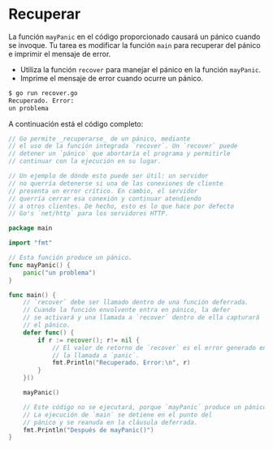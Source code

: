 # Recuperar

La función `mayPanic` en el código proporcionado causará un pánico cuando se invoque. Tu tarea es modificar la función `main` para recuperar del pánico e imprimir el mensaje de error.

- Utiliza la función `recover` para manejar el pánico en la función `mayPanic`.
- Imprime el mensaje de error cuando ocurre un pánico.

```sh
$ go run recover.go
Recuperado. Error:
un problema
```

A continuación está el código completo:

```go
// Go permite _recuperarse_ de un pánico, mediante
// el uso de la función integrada `recover`. Un `recover` puede
// detener un `pánico` que abortaría el programa y permitirle
// continuar con la ejecución en su lugar.

// Un ejemplo de dónde esto puede ser útil: un servidor
// no querría detenerse si una de las conexiones de cliente
// presenta un error crítico. En cambio, el servidor
// querría cerrar esa conexión y continuar atendiendo
// a otros clientes. De hecho, esto es lo que hace por defecto
// Go's `net/http` para los servidores HTTP.

package main

import "fmt"

// Esta función produce un pánico.
func mayPanic() {
	panic("un problema")
}

func main() {
	// `recover` debe ser llamado dentro de una función deferrada.
	// Cuando la función envolvente entra en pánico, la defer
	// se activará y una llamada a `recover` dentro de ella capturará
	// el pánico.
	defer func() {
		if r := recover(); r!= nil {
			// El valor de retorno de `recover` es el error generado en
			// la llamada a `panic`.
			fmt.Println("Recuperado. Error:\n", r)
		}
	}()

	mayPanic()

	// Este código no se ejecutará, porque `mayPanic` produce un pánico.
	// La ejecución de `main` se detiene en el punto del
	// pánico y se reanuda en la cláusula deferrada.
	fmt.Println("Después de mayPanic()")
}

```
